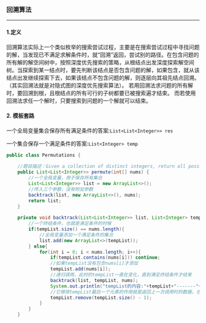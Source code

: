 ### 回溯算法

---

#### 1.定义

​        回溯算法实际上一个类似枚举的搜索尝试过程，主要是在搜索尝试过程中寻找问题的解，当发现已不满足求解条件时，就“回溯”返回，尝试别的路径。在包含问题的所有解的解空间树中，按照深度优先搜索的策略，从根结点出发深度探索解空间树。当探索到某一结点时，要先判断该结点是否包含问题的解，如果包含，就从该结点出发继续探索下去，如果该结点不包含问题的解，则逐层向其祖先结点回溯。（其实回溯法就是对隐式图的深度优先搜索算法）。 若用回溯法求问题的所有解时，要回溯到根，且根结点的所有可行的子树都要已被搜索遍才结束。 而若使用回溯法求任一个解时，只要搜索到问题的一个解就可以结束。

#### 2. 模板套路

一个全局变量集合保存所有满足条件的答案:`List<List<Integer>> res`

一个集合保存一个满足条件的答案:`List<Integer> temp`

```java
public class Permutations {
 
    //题目描述：Given a collection of distinct integers, return all possible permutations.（给定一组不同的整数，返回其所有的可能组合）
    public List<List<Integer>> permute(int[] nums) {
        //一个全局变量，用于保存所有集合
        List<List<Integer>> list = new ArrayList<>();
        //传入三个参数，没有附加参数
        backtrack(list, new ArrayList<>(), nums);
        return list;
    }
 
    private void backtrack(List<List<Integer>> list, List<Integer> tempList, int [] nums){
        //一个终结条件，也就是满足条件的时候
        if(tempList.size() == nums.length){
            //全局变量添加一个满足条件的集合
            list.add(new ArrayList<>(tempList));
        } else{
            for(int i = 0; i < nums.length; i++){
                if(tempList.contains(nums[i])) continue;
                //如果tempList没有包含nums[i]才添加
                tempList.add(nums[i]);
                //递归调用，此时的tempList一直在变化，直到满足终结条件才结束
                backtrack(list, tempList, nums);
                System.out.println("tempList的内容:"+tempList+"-------"+"i的值:"+i);
                //它移除tempList最后一个元素的作用就是返回上一次调用时的数据，也就是希望返回之前的节点再去重新搜索满足条件。这样才能实现回溯
                tempList.remove(tempList.size() - 1);
            }
        }
    }

```



